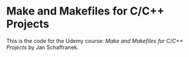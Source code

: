 # Make and Makefiles for C/C++ Projects

This is the code for the Udemy course:
*Make and Makefiles for C/C++ Projects* by Jan Schaffranek.


